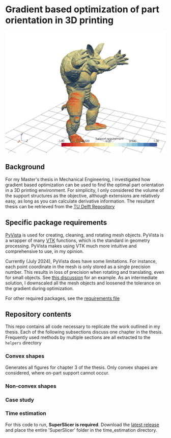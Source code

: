 # Gradient based optimization of part orientation in 3D printing
![](/assets/armadillo_opt_steps.gif)

## Background
For my Master's thesis in Mechanical Engineering, I investigated how gradient based optimization can be used to find the optimal part orientation in a 3D printing environment.
For simplicity, I only considered the volume of the support structures as the objective, although extensions are relatively easy, as long as you can calculate derivative information. 
The resultant thesis can be retrieved from the [TU Delft Repository](https://repository.tudelft.nl/record/uuid:238df854-ec9f-4cd3-a7b6-e05adb86be54)

## Specific package requirements
[PyVista](https://docs.pyvista.org) is used for creating, cleaning, and rotating mesh objects. PyVista is a wrapper of many [VTK](https://github.com/Kitware/VTK) functions, which is the standard in geometry processing.
PyVista makes using VTK much more intuitive and comprehensive to use, in my opinion.

Currently (July 2024), PyVista does have some limitations. For instance, each point coordinate in the mesh is only stored as a single precision number. This results in loss of precision when rotating and translating, even for small objects. See [this discussion](https://github.com/pyvista/pyvista/discussions/4128) for an example. As an intermediate solution, I downscaled all the mesh objects and loosened the tolerance on the gradient during optimization.

For other required packages, see the [requirements file](\requirements.txt)

## Repository contents
This repo contains all code necessary to replicate the work outlined in my thesis. Each of the following subsections discuss one chapter in the thesis.
Frequently used methods by multiple sections are all extracted to the `helpers` directory

### Convex shapes
Generates all figures for chapter 3 of the thesis. Only convex shapes are considered, where on-part support cannot occur.  

### Non-convex shapes

### Case study

### Time estimation
For this code to run, **SuperSlicer is required**. Download the [latest release](https://github.com/Kitware/VTK) and place the entire 'SuperSlicer' folder in the time_estimation directory.
